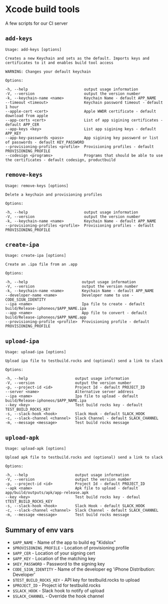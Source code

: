 # Xcode build tools

A few scripts for our CI server

## `add-keys`

    Usage: add-keys [options]
    
    Creates a new Keychain and sets as the default. Imports keys and certificates to it and enables build tool access
    
    WARNING: Changes your default keychain
    
    Options:
    
    -h, --help                         output usage information
    -V, --version                      output the version number
    -k, --keychain-name <name>         Keychain Name - default APP_NAME
    --timeout <timeout>                Keychain password timeout - default 1 hour
    --apple-cert <cert>                Apple WWDR certificate - default download from apple
    --app-certs <cert>                 List of app sigining certificates - default APP_CER
    --app-keys <key>                   List app sigining keys - default APP_KEY
    --app-key-passwords <pass>         App sigining key password or list of passwords - default KEY_PASSWORD
    --provisioning-profiles <profile>  Provisioning profiles - default PROVISIONING_PROFILE
    --codesign <programs>              Programs that should be able to use the certificates - default codesign, productbuild
    
## `remove-keys`

    Usage: remove-keys [options]
    
    Delete a keychain and provisioning profiles
    
    Options:
    
    -h, --help                         output usage information
    -V, --version                      output the version number
    -k, --keychain-name <name>         Keychain Name - default APP_NAME
    --provisioning-profiles <profile>  Provisioning profiles - default PROVISIONING_PROFILE
    
## `create-ipa`
    
    Usage: create-ipa [options]
    
    Create an .ipa file from an .app
    
    Options:
    
    -h, --help                        output usage information
    -V, --version                     output the version number
    -k, --keychain-name <name>        Keychain Name - default APP_NAME
    --developer-name <name>           Developer name to use - CODE_SIGN_IDENTITY
    --ipa <name>                      Ipa file to create - default build/Release-iphoneos/$APP_NAME.ipa
    --app <name>                      App file to convert - default build/Release-iphoneos/$APP_NAME.app
    --provisioning-profile <profile>  Provisioning profile - default PROVISIONING_PROFILE

## `upload-ipa`

    Usage: upload-ipa [options]
    
    Upload ipa file to testbuild.rocks and (optional) send a link to slack
    
    Options:
    
    -h, --help                     output usage information
    -V, --version                  output the version number
    -p, --project-id <id>          Project Id - default PROJECT_ID
    --server <name>                Alternative server address
    --ipa <name>                   Ipa file to upload - default build/Release-iphoneos/$APP_NAME.ipa
    --key <key>                    Test build rocks key - default TEST_BUILD_ROCKS_KEY
    -s, --slack-hook <hook>        Slack Hook - default SLACK_HOOK
    -c, --slack-channel <channel>  Slack Channel - default SLACK_CHANNEL
    -m, --message <message>        Test build rocks message
    
## `upload-apk`

    Usage: upload-apk [options]
    
    Upload apk file to testbuild.rocks and (optional) send a link to slack
    
    Options:
    
    -h, --help                     output usage information
    -V, --version                  output the version number
    -p, --project-id <id>          Project Id - default PROJECT_ID
    --apk <name>                   Apk file to upload - default app/build/outputs/apk/app-release.apk
    --key <key>                    Test build rocks key - defaul tTEST_BUILD_ROCKS_KEY
    -s, --slack-hook <hook>        Slack Hook - default SLACK_HOOK
    -c, --slack-channel <channel>  Slack Channel - default SLACK_CHANNEL
    -m, --message <message>        Test build rocks message

## Summary of env vars

* `$APP_NAME` - Name of the app to build eg "Kidslox"
* `$PROVISIONING_PROFILE` - Location of provisioning profile
* `$APP_CER` - Location of your signing cert
* `$APP_KEY` - Location of the matching key
* `$KEY_PASSWORD` - Password to the signing key
* `CODE_SIGN_IDENTITY` - Name of the developer eg 'iPhone Distribution: Developer'
* `$TEST_BUILD_ROCKS_KEY` - API key for testbuild.rocks to upload
* `$PROJECT_ID` - Project id for testbuild.rocks
* `$SLACK_HOOK` - Slack hook to notify of upload
* `$SLACK_CHANNEL` - Override the hook channel
